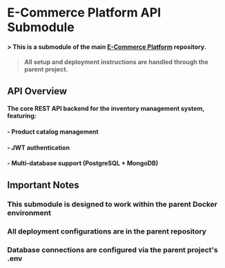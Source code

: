 # E-Commerce Platform API Submodule

#### > This is a submodule of the main [E-Commerce Platform](https://github.com/your-repo/ecommerce-platform) repository.  
> **All setup and deployment instructions are handled through the parent project.**

## API Overview

#### The core REST API backend for the inventory management system, featuring:

#### - Product catalog management
#### - JWT authentication
#### - Multi-database support (PostgreSQL + MongoDB)

## Important Notes

### This submodule is designed to work within the parent Docker environment
### All deployment configurations are in the parent repository
### Database connections are configured via the parent project's .env
